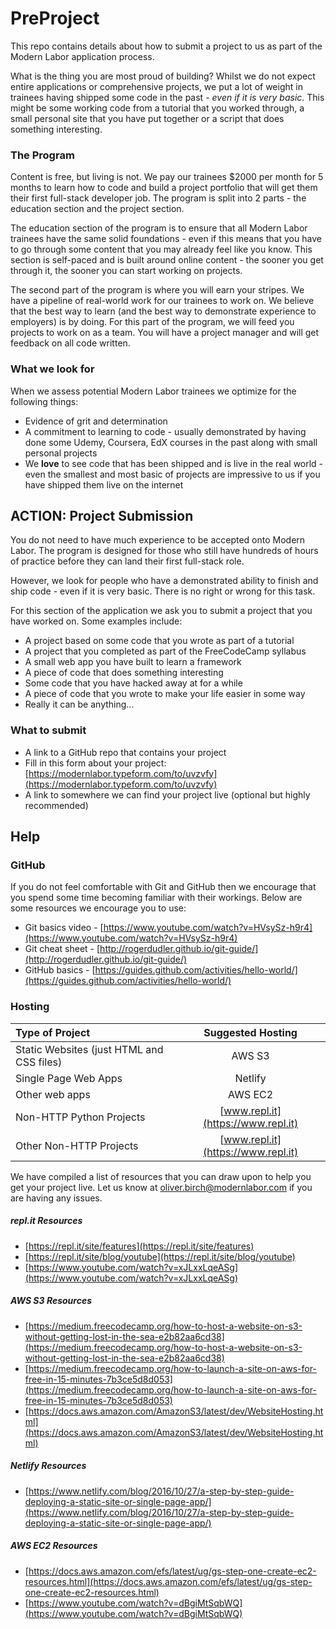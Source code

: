 #  PreProject


This repo contains details about how to submit a project to us as part of the Modern Labor application process. 

What is the thing you are most proud of building? Whilst we do not expect entire applications or comprehensive projects, we put a lot of weight in trainees having shipped some code in the past - *even if it is very basic*. This might be some working code from a tutorial that you worked through, a small personal site that you have put together or a script that does something interesting.


### The Program

Content is free, but living is not. We pay our trainees $2000 per month for 5 months to learn how to code and build a project portfolio that will get them their first full-stack developer job. The program is split into 2 parts - the education section and the project section. 

The education section of the program is to ensure that all Modern Labor trainees have the same solid foundations - even if this means that you have to go through some content that you may already feel like you know. This section is self-paced and is built around online content - the sooner you get through it, the sooner you can start working on projects. 

The second part of the program is where you will earn your stripes. We have a pipeline of real-world work for our trainees to work on. We believe that the best way to learn (and the best way to demonstrate experience to employers) is by doing. For this part of the program, we will feed you projects to work on as a team. You will have a project manager and will get feedback on all code written.


### What we look for

When we assess potential Modern Labor trainees we optimize for the following things: 

* Evidence of grit and determination
* A commitment to learning to code - usually demonstrated by having done some Udemy, Coursera, EdX courses in the past along with small personal projects
* We **love** to see code that has been shipped and is live in the real world - even the smallest and most basic of projects are impressive to us if you have shipped them live on the internet



## ACTION: Project Submission

You do not need to have much experience to be accepted onto Modern Labor. The program is designed for those who still have hundreds of hours of practice before they can land their first full-stack role. 

However, we look for people who have a demonstrated ability to finish and ship code - even if it is very basic. There is no right or wrong for this task.  

For this section of the application we ask you to submit a project that you have worked on. Some examples include: 

* A project based on some code that you wrote as part of a tutorial
* A project that you completed as part of the FreeCodeCamp syllabus
* A small web app you have built to learn a framework
* A piece of code that does something interesting
* Some code that you have hacked away at for a while
* A piece of code that you wrote to make your life easier in some way
* Really it can be anything... 



### What to submit



* A link to a GitHub repo that contains your project
* Fill in this form about your project: [https://modernlabor.typeform.com/to/uvzvfy](https://modernlabor.typeform.com/to/uvzvfy)
* A link to somewhere we can find your project live (optional but highly recommended)



## Help


### GitHub

If you do not feel comfortable with Git and GitHub then we encourage that you spend some time becoming familiar with their workings. Below are some resources we encourage you to use: 

* Git basics video - [https://www.youtube.com/watch?v=HVsySz-h9r4](https://www.youtube.com/watch?v=HVsySz-h9r4)
* Git cheat sheet - [http://rogerdudler.github.io/git-guide/](http://rogerdudler.github.io/git-guide/)
* GitHub basics - [https://guides.github.com/activities/hello-world/](https://guides.github.com/activities/hello-world/)


### Hosting




| Type of Project                                 | Suggested Hosting        |
|:-------------                                   |:---------------:| 
| Static Websites (just HTML and CSS files)       | AWS S3                    |    
| Single Page Web Apps                            | Netlify                   |           
| Other web apps                                  | AWS EC2                   |           
| Non-HTTP Python Projects                        | [www.repl.it](https://www.repl.it)|
| Other Non-HTTP Projects                         | [www.repl.it](https://www.repl.it)|        |    


We have compiled a list of resources that you can draw upon to help you get your project live. Let us know at <oliver.birch@modernlabor.com> if you are having any issues.

##### repl.it Resources

* [https://repl.it/site/features](https://repl.it/site/features)
* [https://repl.it/site/blog/youtube](https://repl.it/site/blog/youtube)
* [https://www.youtube.com/watch?v=xJLxxLqeASg](https://www.youtube.com/watch?v=xJLxxLqeASg)


##### AWS S3 Resources

* [https://medium.freecodecamp.org/how-to-host-a-website-on-s3-without-getting-lost-in-the-sea-e2b82aa6cd38](https://medium.freecodecamp.org/how-to-host-a-website-on-s3-without-getting-lost-in-the-sea-e2b82aa6cd38)
* [https://medium.freecodecamp.org/how-to-launch-a-site-on-aws-for-free-in-15-minutes-7b3ce5d8d053](https://medium.freecodecamp.org/how-to-launch-a-site-on-aws-for-free-in-15-minutes-7b3ce5d8d053)
* [https://docs.aws.amazon.com/AmazonS3/latest/dev/WebsiteHosting.html](https://docs.aws.amazon.com/AmazonS3/latest/dev/WebsiteHosting.html)


##### Netlify Resources

* [https://www.netlify.com/blog/2016/10/27/a-step-by-step-guide-deploying-a-static-site-or-single-page-app/](https://www.netlify.com/blog/2016/10/27/a-step-by-step-guide-deploying-a-static-site-or-single-page-app/)

##### AWS EC2 Resources

* [https://docs.aws.amazon.com/efs/latest/ug/gs-step-one-create-ec2-resources.html](https://docs.aws.amazon.com/efs/latest/ug/gs-step-one-create-ec2-resources.html)
* [https://www.youtube.com/watch?v=dBgiMtSqbWQ](https://www.youtube.com/watch?v=dBgiMtSqbWQ)




